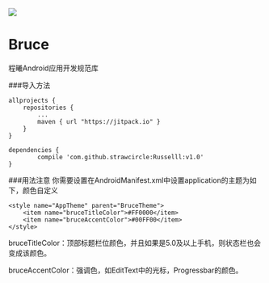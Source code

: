 [![](https://jitpack.io/v/strawcircle/Russelll.svg)](https://jitpack.io/#strawcircle/Russelll)

# Bruce
程曦Android应用开发规范库

###导入方法
```
allprojects {
	repositories {
		...
		maven { url "https://jitpack.io" }
	}
}

dependencies {
        compile 'com.github.strawcircle:Russelll:v1.0'
}
```

###用法注意
你需要设置在AndroidManifest.xml中设置application的主题为如下，颜色自定义
```
<style name="AppTheme" parent="BruceTheme">
    <item name="bruceTitleColor">#FF0000</item>
    <item name="bruceAccentColor">#00FF00</item>
</style>
```
bruceTitleColor：顶部标题栏位颜色，并且如果是5.0及以上手机，则状态栏也会变成该颜色。

bruceAccentColor：强调色，如EditText中的光标，Progressbar的颜色。

